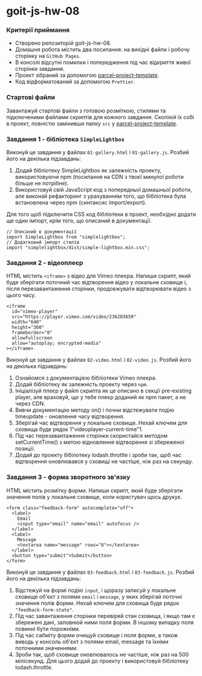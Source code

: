 # goit-js-hw-08

### Критерії приймання
- Створено репозиторій goit-js-hw-08.
- Домашня робота містить два посилання: на вихідні файли і робочу сторінку на
  `GitHub Pages`.
- В консолі відсутні помилки і попередження під час відкриття живої сторінки
  завдання.
- Проект зібраний за допомогою
  [parcel-project-template](https://github.com/goitacademy/parcel-project-template).
- Код відформатований за допомогою `Prettier`.

### Стартові файли

Завантажуй стартові файли з готовою розміткою, стилями та підключеними файлами
скриптів для кожного завдання. Скопіюй їх собі в проект, повністю замінивши
папку `src` у
[parcel-project-template](https://github.com/goitacademy/parcel-project-template).

### Завдання 1 - бібліотека `SimpleLightbox`

Виконуй це завдання у файлах `01-gallery.html` і `01-gallery.js`. Розбий його на
декілька підзавдань:
1. Додай бібліотеку SimpleLightbox як залежність проекту, використовуючи npm (посилання на CDN з твоєї минулої роботи більше не потрібне). 
2. Використовуй свій JavaScript код з попередньої домашньої роботи, але виконай рефакторинг з урахуванням того, що бібліотека була встановлена через npm (синтаксис import/export). 

Для того щоб підключити CSS код бібліотеки в проект, необхідно додати ще один імпорт, крім того, що описаний в документації.
```
// Описаний в документації 
import SimpleLightbox from "simplelightbox"; 
// Додатковий імпорт стилів 
import "simplelightbox/dist/simple-lightbox.min.css";
```

### Завдання 2 - відеоплеєр 

HTML містить `<iframe>` з відео для Vimeo плеєра. Напиши скрипт, який буде зберігати поточний час відтворення відео у локальне сховище і, після перезавантаження сторінки, продовжувати відтворювати відео з цього часу.
```
<iframe
  id="vimeo-player"
  src="https://player.vimeo.com/video/236203659"
  width="640"
  height="360"
  frameborder="0"
  allowfullscreen
  allow="autoplay; encrypted-media"
></iframe>
```

Виконуй це завдання у файлах `02-video.html` і `02-video.js`. Розбий його на
декілька підзавдань:
1. Ознайомся з документацією бібліотеки Vimeo плеєра. 
2. Додай бібліотеку як залежність проекту через `npm`. 
3. Ініціалізуй плеєр у файлі скрипта як це описано в секції pre-existing player, але враховуй, що у тебе плеєр доданий як npm пакет, а не через CDN. 
4. Вивчи документацію методу on() і почни відстежувати подію timeupdate - оновлення часу відтворення. 
5. Зберігай час відтворення у локальне сховище. Нехай ключем для сховища буде рядок 1"videoplayer-current-time"1. 
6. Під час перезавантаження сторінки скористайся методом setCurrentTime() з метою відновлення відтворення зі збереженої позиції. 
7. Додай до проекту бібілотеку lodash.throttle і зроби так, щоб час відтворення оновлювався у сховищі не частіше, ніж раз на секунду. 

### Завдання 3 - форма зворотного зв'язку 

HTML містить розмітку форми. Напиши скрипт, який буде зберігати значення полів у локальне
сховище, коли користувач щось друкує.
```
<form class="feedback-form" autocomplete="off">
  <label>
    Email
    <input type="email" name="email" autofocus />
  </label>
  <label>
    Message
    <textarea name="message" rows="8"></textarea>
  </label>
  <button type="submit">Submit</button>
</form>
```

Виконуй це завдання у файлах `03-feedback.html` і `03-feedback.js`. Розбий його на
декілька підзавдань:
1. Відстежуй на формі подію `input`, і щоразу записуй у локальне сховище об'єкт з полями `email` і `message`, у яких зберігай поточні значення полів форми. Нехай ключем для сховища буде рядок `"feedback-form-state"`. 
2. Під час завантаження сторінки перевіряй стан сховища, і якщо там є збережені дані, заповнюй ними поля форми. В іншому випадку поля повинні бути порожніми. 
3. Під час сабміту форми очищуй сховище і поля форми, а також виводь у консоль об'єкт з полями email, message та їхніми поточними значеннями. 
4. Зроби так, щоб сховище оновлювалось не частіше, ніж раз на 500 мілісекунд. Для цього додай до проекту і використовуй бібліотеку lodash.throttle.
